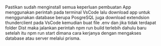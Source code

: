 Pastikan sudah menginstall semua keperluan pembuatan App menggunakan perintah pada terminal VsCode 
lalu download app untuk menggunakan database berupa PosgreSQL juga download extendsion thunderclient pada VsCode
kemudian buat file .env dan jika tidak terdapat folder Dist maka jalankan perintah npm run build terlebih dahulu baru setelah itu npm run start
dimana cara kerjanya dengan mengakses database atau server melalui prisma.
